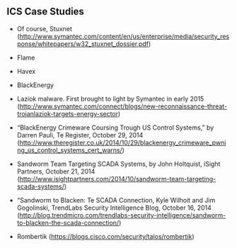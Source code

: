 ## ICS Case Studies
  * Of course, Stuxnet (http://www.symantec.com/content/en/us/enterprise/media/security_response/whitepapers/w32_stuxnet_dossier.pdf)

  * Flame

  * Havex

  * BlackEnergy

  * Laziok malware. First brought to light by Symantec in early 2015 (http://www.symantec.com/connect/blogs/new-reconnaissance-threat-trojanlaziok-targets-energy-sector)

  * “BlackEnergy Crimeware Coursing Trough US Control Systems,” by Darren Pauli, Te Register, October 29, 2014 (http://www.theregister.co.uk/2014/10/29/blackenergy_crimeware_pwning_us_control_systems_cert_warns/)

  * Sandworm Team Targeting SCADA Systems, by John Holtquist, iSight Partners, October 21, 2014 (http://www.isightpartners.com/2014/10/sandworm-team-targeting-scada-systems/)

  * “Sandworm to Blacken: Te SCADA Connection, Kyle Wilhoit and Jim Gogolinski, TrendLabs Security Intelligence Blog, October 16, 2014 (http://blog.trendmicro.com/trendlabs-security-intelligence/sandworm-to-blacken-the-scada-connection/)

  * Rombertik (https://blogs.cisco.com/security/talos/rombertik)

